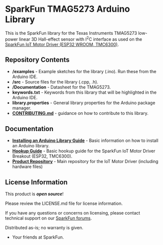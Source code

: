 SparkFun TMAG5273 Arduino Library
========================================


This is the SparkFun library for the Texas Instruments TMAG5273 low-power linear 3D Hall-effect sensor with I<sup>2</sup>C interface as used on the [SparkFun IoT Motor Driver (ESP32 WROOM, TMC6300)](https://www.sparkfun.com/products/22132). 

Repository Contents
-------------------

* **/examples** - Example sketches for the library (.ino). Run these from the Arduino IDE.
* **/src** - Source files for the library (.cpp, .h).
* **/Documentation** - Datasheet for the TMAG5273.
* **keywords.txt** - Keywords from this library that will be highlighted in the Arduino IDE.
* **library.properties** - General library properties for the Arduino package manager.
* **[CONTRIBUTING.md](./CONTRIBUTING.md)** - guidance on how to contribute to this library.


Documentation
--------------

* **[Installing an Arduino Library Guide](https://learn.sparkfun.com/tutorials/installing-an-arduino-library)** - Basic information on how to install an Arduino library.
* **[Hookup Guide](https://docs.sparkfun.com/SparkFun_IoT_Brushless_Motor_Driver)** - Basic hookup guide for the SparkFun IoT Motor Driver Breakout (ESP32, TMC6300).
* **[Product Repository](https://github.com/sparkfun/SparkFun_IoT_Brushless_Motor_Driver)** - Main repository for the IoT Motor Driver (including hardware files)

License Information
-------------------

This product is _**open source**_! 

Please review the LICENSE.md file for license information. 

If you have any questions or concerns on licensing, please contact technical support on our [SparkFun forums](https://forum.sparkfun.com/viewforum.php?f=152).

Distributed as-is; no warranty is given.

- Your friends at SparkFun.

_<COLLABORATION CREDIT>_
